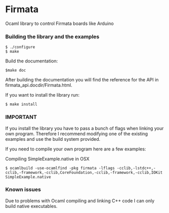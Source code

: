 # Firmata
Ocaml library to control Firmata boards like Arduino


### Building the library and the examples

```
$ ./configure
$ make
```

Build the documentation:

```
$make doc
```

After building the documentation you will find the reference for the API in firmata_api.docdir/Firmata.html.


If you want to install the library run:

```
$ make install
```

### IMPORTANT

If you install the library you have to pass a bunch of flags when linking your own program. Therefore I recommend modifying one of the existing examples and use the build system provided.

If you need to compile your own program here are a few examples:

Compiling SimpleExample.native in OSX

```
$ ocamlbuild -use-ocamlfind -pkg firmata -lflags -cclib,-lstdc++,-cclib,-framework,-cclib,CoreFoundation,-cclib,-framework,-cclib,IOKit SimpleExample.native
```

### Known issues

Due to problems with Ocaml compiling and linking C++ code I can only build native executables.